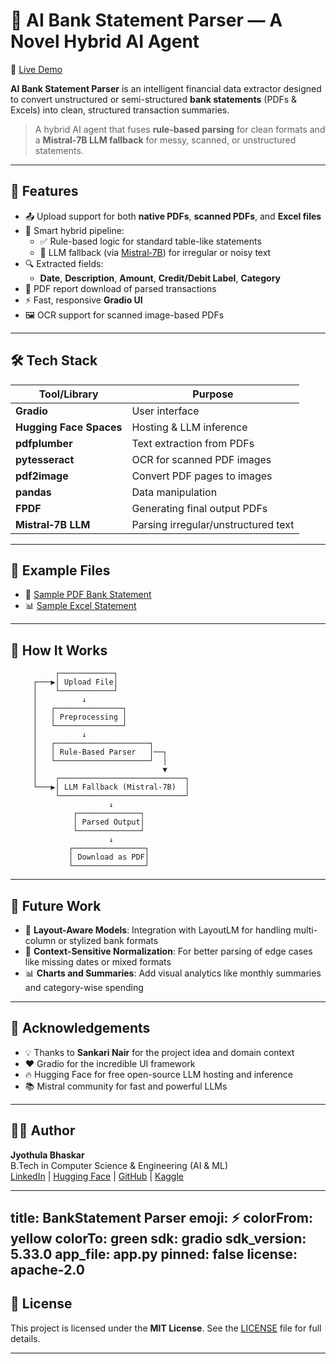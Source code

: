 # 🏦 AI Bank Statement Parser — A Novel Hybrid AI Agent

🚀 [Live Demo](https://huggingface.co/spaces/Bhaskar2611/BankStatement_Parser)

**AI Bank Statement Parser** is an intelligent financial data extractor designed to convert unstructured or semi-structured **bank statements** (PDFs & Excels) into clean, structured transaction summaries.

> A hybrid AI agent that fuses **rule-based parsing** for clean formats and a **Mistral‑7B LLM fallback** for messy, scanned, or unstructured statements.

---

## 📌 Features

- 📤 Upload support for both **native PDFs**, **scanned PDFs**, and **Excel files**
- 🧠 Smart hybrid pipeline:
  - ✅ Rule-based logic for standard table-like statements
  - 🤖 LLM fallback (via [Mistral‑7B](https://huggingface.co/mistralai/Mistral-7B-Instruct-v0.2)) for irregular or noisy text
- 🔍 Extracted fields:
  - **Date**, **Description**, **Amount**, **Credit/Debit Label**, **Category**
- 🧾 PDF report download of parsed transactions
- ⚡ Fast, responsive **Gradio UI**
- 🖼️ OCR support for scanned image-based PDFs

---

## 🛠️ Tech Stack

| Tool/Library       | Purpose                             |
|--------------------|-------------------------------------|
| **Gradio**         | User interface                      |
| **Hugging Face Spaces** | Hosting & LLM inference         |
| **pdfplumber**     | Text extraction from PDFs           |
| **pytesseract**    | OCR for scanned PDF images          |
| **pdf2image**      | Convert PDF pages to images         |
| **pandas**         | Data manipulation                   |
| **FPDF**           | Generating final output PDFs        |
| **Mistral‑7B LLM** | Parsing irregular/unstructured text |

---

## 📁 Example Files

- 🧾 [Sample PDF Bank Statement](https://drive.google.com/file/d/1Yc7JOZK6z2BZEJhVLID4hU7m4etggLr0/view?usp=sharing)
- 📊 [Sample Excel Statement](https://docs.google.com/spreadsheets/d/1xTyWx1qrAPIvdldeq7qyzycSR1armtdq/edit?usp=sharing)

---

## 🧠 How It Works

```
          ┌────────────┐
     ┌───▶│ Upload File│
     │    └────────────┘
     │          ↓
     │   ┌───────────────┐
     │   │ Preprocessing │
     │   └───────────────┘
     │          ↓
     │   ┌─────────────────────┐
     │   │ Rule-Based Parser   │──┐
     │   └─────────────────────┘  │
     │                            ▼
     │    ┌────────────────────────────┐
     └───▶│ LLM Fallback (Mistral‑7B)  │
          └────────────────────────────┘
                      ↓
              ┌──────────────┐
              │ Parsed Output│
              └──────────────┘
                      ↓
             ┌────────────────┐
             │ Download as PDF│
             └────────────────┘
```

---

## 🚧 Future Work

- 🧩 **Layout-Aware Models**: Integration with LayoutLM for handling multi-column or stylized bank formats
- 🔎 **Context-Sensitive Normalization**: For better parsing of edge cases like missing dates or mixed formats
- 📊 **Charts and Summaries**: Add visual analytics like monthly summaries and category-wise spending

---

## 🙏 Acknowledgements

- 💡 Thanks to **Sankari Nair** for the project idea and domain context
- ❤️ Gradio for the incredible UI framework
- 🔥 Hugging Face for free open-source LLM hosting and inference
- 📚 Mistral community for fast and powerful LLMs

---

## 👨‍💻 Author

**Jyothula Bhaskar**  
B.Tech in Computer Science & Engineering (AI & ML)  
[LinkedIn](https://www.linkedin.com/in/bhaskar-jyothula-974bbb271/) | [Hugging Face](https://huggingface.co/Bhaskar2611) | [GitHub](https://github.com/Bhaskar2603) | [Kaggle](https://www.kaggle.com/bhaskarjyothula)

---

title: BankStatement Parser
emoji: ⚡
colorFrom: yellow
colorTo: green
sdk: gradio
sdk_version: 5.33.0
app_file: app.py
pinned: false
license: apache-2.0
---

## 📄 License

This project is licensed under the **MIT License**. See the [LICENSE](LICENSE) file for full details.

---





